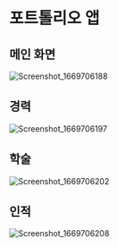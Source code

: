 # 포트톨리오 앱

## 메인 화면
![Screenshot_1669706188](https://user-images.githubusercontent.com/90558511/204467020-e40740b7-d5b7-4106-92f8-68c43fa4ec26.png)


## 경력
![Screenshot_1669706197](https://user-images.githubusercontent.com/90558511/204467079-df2de14a-8cf9-4c8f-b0a9-0e913a20745c.png)


## 학술
![Screenshot_1669706202](https://user-images.githubusercontent.com/90558511/204467147-cb876e9e-5eb9-42af-b8f5-e1e95679ba47.png)

## 인적
![Screenshot_1669706208](https://user-images.githubusercontent.com/90558511/204467219-1db81d2c-2c31-4bff-88ee-5e79e9c02652.png)
